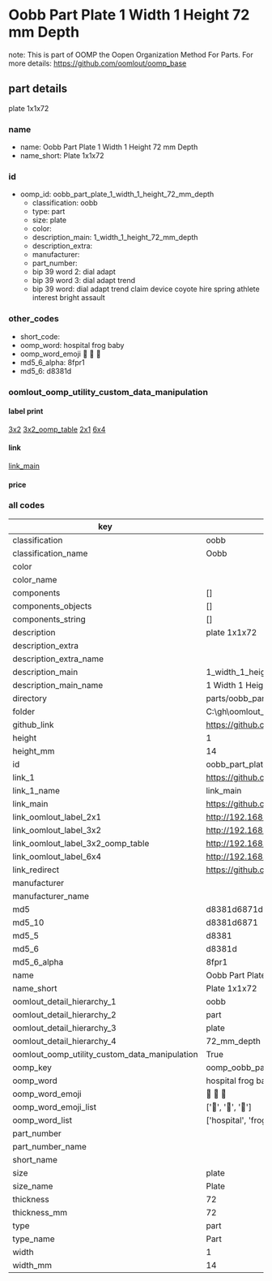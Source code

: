 # Oobb Part Plate 1 Width 1 Height 72 mm Depth  

note: This is part of OOMP the Oopen Organization Method For Parts. For more details: https://github.com/oomlout/oomp_base

##  part details
  



plate 1x1x72



### name
* name: Oobb Part Plate 1 Width 1 Height 72 mm Depth
* name_short: Plate 1x1x72 
### id
* oomp_id: oobb_part_plate_1_width_1_height_72_mm_depth
  * classification: oobb
  * type: part
  * size: plate
  * color: 
  * description_main: 1_width_1_height_72_mm_depth
  * description_extra: 
  * manufacturer: 
  * part_number: 
  * bip 39 word 2: dial adapt
  * bip 39 word 3: dial adapt trend
  * bip 39 word: dial adapt trend claim device coyote hire spring athlete interest bright assault

### other_codes
* short_code: 
* oomp_word: hospital frog baby
* oomp_word_emoji :hospital: :frog: :baby:
* md5_6_alpha: 8fpr1
* md5_6: d8381d






### oomlout_oomp_utility_custom_data_manipulation
#### label print
[3x2](http://192.168.1.245:1112/?label=oomp%208fpr1)
[3x2_oomp_table](http://192.168.1.108:1112/?label=oomp%208fpr1)
[2x1](http://192.168.1.242:1112/?label=oomp%208fpr1)
[6x4](http://192.168.1.55:1112/?label=oomp%208fpr1)    

#### link

[link_main](https://github.com/oomlout/oomlout_oobb_version_4_generated_parts/tree/main/navigation_oomp/oobb/part/plate/1_width_1_height_72_mm_depth/part)                              

#### price







### all codes 
| key | value |  
| --- | --- |  
| classification | oobb |  
| classification_name | Oobb |  
| color |  |  
| color_name |  |  
| components | [] |  
| components_objects | [] |  
| components_string | [] |  
| description | plate 1x1x72 |  
| description_extra |  |  
| description_extra_name |  |  
| description_main | 1_width_1_height_72_mm_depth |  
| description_main_name | 1 Width 1 Height 72 mm Depth |  
| directory | parts/oobb_part_plate_1_width_1_height_72_mm_depth |  
| folder | C:\gh\oomlout_oobb_version_4_generated_parts\parts\oobb_part_plate_1_width_1_height_72_mm_depth |  
| github_link | https://github.com/oomlout/oomlout_oomp_part_src/tree/main/parts/oobb_part_plate_1_width_1_height_72_mm_depth |  
| height | 1 |  
| height_mm | 14 |  
| id | oobb_part_plate_1_width_1_height_72_mm_depth |  
| link_1 | https://github.com/oomlout/oomlout_oobb_version_4_generated_parts/tree/main/navigation_oomp/oobb/part/plate/1_width_1_height_72_mm_depth/part |  
| link_1_name | link_main |  
| link_main | https://github.com/oomlout/oomlout_oobb_version_4_generated_parts/tree/main/navigation_oomp/oobb/part/plate/1_width_1_height_72_mm_depth/part |  
| link_oomlout_label_2x1 | http://192.168.1.242:1112/?label=oomp%208fpr1 |  
| link_oomlout_label_3x2 | http://192.168.1.245:1112/?label=oomp%208fpr1 |  
| link_oomlout_label_3x2_oomp_table | http://192.168.1.108:1112/?label=oomp%208fpr1 |  
| link_oomlout_label_6x4 | http://192.168.1.55:1112/?label=oomp%208fpr1 |  
| link_redirect | https://github.com/oomlout/oomlout_oobb_version_4_generated_parts/tree/main/parts/oobb_plate_01_01_72 |  
| manufacturer |  |  
| manufacturer_name |  |  
| md5 | d8381d6871d32d80c69e529bd000c1e8 |  
| md5_10 | d8381d6871 |  
| md5_5 | d8381 |  
| md5_6 | d8381d |  
| md5_6_alpha | 8fpr1 |  
| name | Oobb Part Plate 1 Width 1 Height 72 mm Depth |  
| name_short | Plate 1x1x72  |  
| oomlout_detail_hierarchy_1 | oobb |  
| oomlout_detail_hierarchy_2 | part |  
| oomlout_detail_hierarchy_3 | plate |  
| oomlout_detail_hierarchy_4 | 72_mm_depth |  
| oomlout_oomp_utility_custom_data_manipulation | True |  
| oomp_key | oomp_oobb_part_plate_1_width_1_height_72_mm_depth |  
| oomp_word | hospital frog baby |  
| oomp_word_emoji | :hospital: :frog: :baby: |  
| oomp_word_emoji_list | [':hospital:', ':frog:', ':baby:'] |  
| oomp_word_list | ['hospital', 'frog', 'baby'] |  
| part_number |  |  
| part_number_name |  |  
| short_name |  |  
| size | plate |  
| size_name | Plate |  
| thickness | 72 |  
| thickness_mm | 72 |  
| type | part |  
| type_name | Part |  
| width | 1 |  
| width_mm | 14 |  
